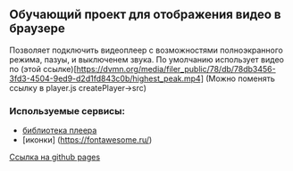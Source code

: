 ## Обучающий проект для отображения видео в браузере
Позволяет подключить видеоплеер с возможностями полноэкранного режима, пазуы, и выключенем звука.
По умолчанию использует видео по (этой ссылке)[https://dvmn.org/media/filer_public/78/db/78db3456-3fd3-4504-9ed9-d2d1fd843c0b/highest_peak.mp4]
(Можно поменять ссылку в player.js createPlayer->src)

### Используемые сервисы:
- [библиотека плеера](https://github.com/devmanorg/video-player-jslib)
- [иконки] (https://fontawesome.ru/)

[Ссылка на github pages](https://fergoth.github.io/VideoPlayer/)

